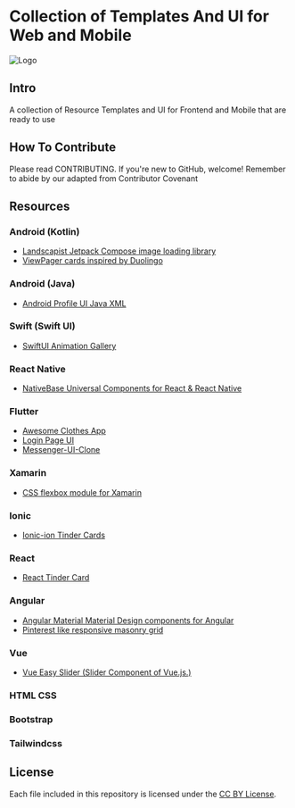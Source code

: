 # Collection of Templates And UI for Web and Mobile

![Logo](https://raw.githubusercontent.com/zidniryi/pretty-ui-resources/main/assets/pretty_ui.png)

## Intro

A collection of Resource Templates and UI for Frontend and Mobile that are ready to use

## How To Contribute

Please read CONTRIBUTING. If you're new to GitHub, welcome! Remember to abide by our adapted from Contributor Covenant

## Resources

### Android (Kotlin)

- [Landscapist Jetpack Compose image loading library](https://github.com/skydoves/landscapist)
- [ViewPager cards inspired by Duolingo](https://github.com/rubensousa/ViewPagerCards)

### Android (Java)

- [Android Profile UI Java XML](https://github.com/karunstha/android-profile-ui "Android Profile UI Java XML")

### Swift (Swift UI)

- [SwiftUI Animation Gallery](http:/https://github.com/amosgyamfi/swiftui-animation-gallery/ "SwiftUI Animation Gallery")

### React Native

- [NativeBase Universal Components for React & React Native](https://nativebase.io/ "NativeBase Universal Components for React & React Native")

### Flutter

- [Awesome Clothes App](https://github.com/antonio-pedro99/awesome_clothes_shop "Awesome Clothes App")
- [Login Page UI](https://github.com/justkingsley/login-page "Login Page UI")
- [Messenger-UI-Clone](https://github.com/anishghale007/Messenger-UI-Clone "Messenger-UI-Clone")

### Xamarin

- [CSS flexbox module for Xamarin](https://github.com/xamarin/flex "CSS flexbox module for Xamarin")

### Ionic

- [Ionic-ion Tinder Cards](https://github.com/ionic-team/ionic-ion-tinder-cards "Ionic-ion Tinder Cards")

### React

- [React Tinder Card](https://github.com/3DJakob/react-tinder-card#readme "React Tinder Card")

### Angular

- [Angular Material Material Design components for Angular](https://material.angular.io/ "Angular Material Material Design components for Angular")
- [Pinterest like responsive masonry grid](https://github.com/s-yadav/angulargrid "Pinterest like responsive masonry grid")

### Vue

- [Vue Easy Slider (Slider Component of Vue.js.)](https://github.com/shhdgit/vue-easy-slider "Vue Easy Slider (Slider Component of Vue.js.)")

### HTML CSS

### Bootstrap

### Tailwindcss

## License

Each file included in this repository is licensed under the [CC BY License](LICENSE).
